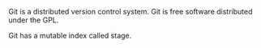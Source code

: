 Git is a distributed version control system.
Git is free software distributed under the GPL.

Git has a mutable index called stage.

